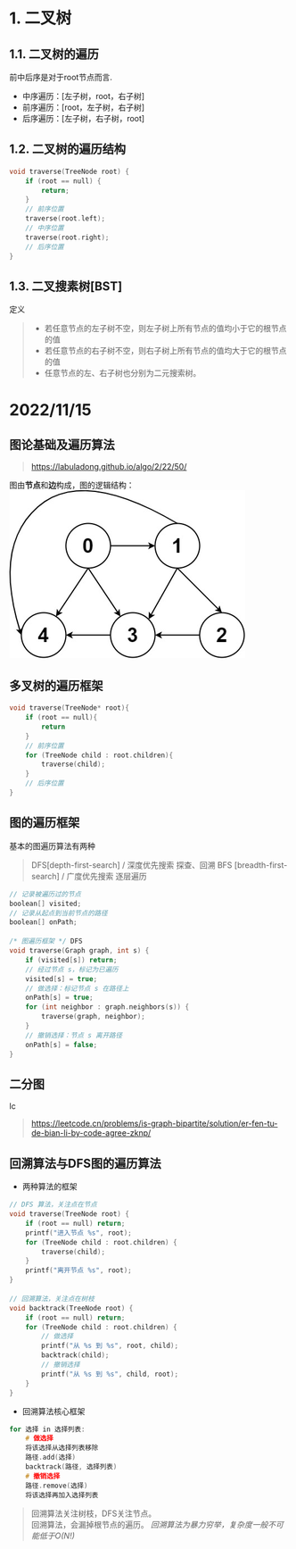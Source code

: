 # 1. 二叉树
## 1.1. 二叉树的遍历


前中后序是对于root节点而言.

- 中序遍历：[左子树，root，右子树]
- 前序遍历：[root，左子树，右子树]
- 后序遍历：[左子树，右子树，root]

## 1.2. 二叉树的遍历结构

```c++
void traverse(TreeNode root) {
    if (root == null) {
        return;
    }
    // 前序位置
    traverse(root.left);
    // 中序位置
    traverse(root.right);
    // 后序位置
}
```
## 1.3. 二叉搜素树[BST]
定义
> - 若任意节点的左子树不空，则左子树上所有节点的值均小于它的根节点的值
> - 若任意节点的右子树不空，则右子树上所有节点的值均大于它的根节点的值
> - 任意节点的左、右子树也分别为二元搜索树。 


# 2022/11/15
## 图论基础及遍历算法
> https://labuladong.github.io/algo/2/22/50/      

图由**节点**和**边**构成，图的逻辑结构：
![](./tulun.jpeg)
## 多叉树的遍历框架
```cpp
void traverse(TreeNode* root){
    if (root == null){
        return
    }
    // 前序位置
    for (TreeNode child : root.children){
        traverse(child);
    }
    // 后序位置
}
```
## 图的遍历框架
基本的图遍历算法有两种
> DFS[depth-first-search] / 深度优先搜索 探查、回溯
> BFS [breadth-first-search] / 广度优先搜索 逐层遍历
```cpp
// 记录被遍历过的节点
boolean[] visited;
// 记录从起点到当前节点的路径
boolean[] onPath;

/* 图遍历框架 */ DFS
void traverse(Graph graph, int s) {
    if (visited[s]) return;
    // 经过节点 s，标记为已遍历
    visited[s] = true;
    // 做选择：标记节点 s 在路径上
    onPath[s] = true;
    for (int neighbor : graph.neighbors(s)) {
        traverse(graph, neighbor);
    }
    // 撤销选择：节点 s 离开路径
    onPath[s] = false;
}
```
## 二分图
lc 
> https://leetcode.cn/problems/is-graph-bipartite/solution/er-fen-tu-de-bian-li-by-code-agree-zknp/

## 回溯算法与DFS图的遍历算法
- 两种算法的框架
```cpp
// DFS 算法，关注点在节点
void traverse(TreeNode root) {
    if (root == null) return;
    printf("进入节点 %s", root);
    for (TreeNode child : root.children) {
        traverse(child);
    }
    printf("离开节点 %s", root);
}

// 回溯算法，关注点在树枝
void backtrack(TreeNode root) {
    if (root == null) return;
    for (TreeNode child : root.children) {
        // 做选择
        printf("从 %s 到 %s", root, child);
        backtrack(child);
        // 撤销选择
        printf("从 %s 到 %s", child, root);
    }
}

```
- 回溯算法核心框架
```cpp
for 选择 in 选择列表:
    # 做选择
    将该选择从选择列表移除
    路径.add(选择)
    backtrack(路径, 选择列表)
    # 撤销选择
    路径.remove(选择)
    将该选择再加入选择列表

```

> 回溯算法关注树枝，DFS关注节点。  
> 回溯算法，会漏掉根节点的遍历。
*回溯算法为暴力穷举，复杂度一般不可能低于O(N!)*